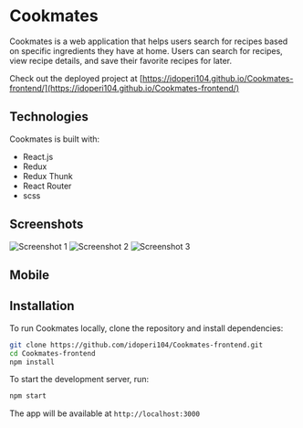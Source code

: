 
# Cookmates

Cookmates is a web application that helps users search for recipes based on specific ingredients they have at home. Users can search for recipes, view recipe details, and save their favorite recipes for later.

Check out the deployed project at [https://idoperi104.github.io/Cookmates-frontend/](https://idoperi104.github.io/Cookmates-frontend/)

## Technologies

Cookmates is built with:

- React.js
- Redux
- Redux Thunk
- React Router
- scss

## Screenshots

![Screenshot 1](/screenshots/screenshot1.png)
![Screenshot 2](/screenshots/screenshot2.png)
![Screenshot 3](/screenshots/screenshot3.png)

## Mobile



## Installation

To run Cookmates locally, clone the repository and install dependencies:

```bash
git clone https://github.com/idoperi104/Cookmates-frontend.git
cd Cookmates-frontend
npm install
```

To start the development server, run:

```bash
npm start
```

The app will be available at `http://localhost:3000`

